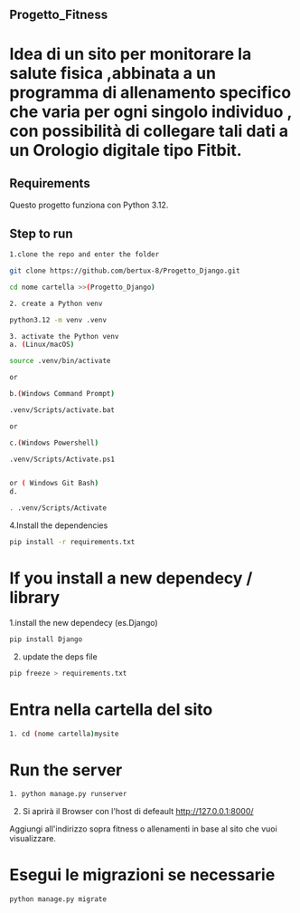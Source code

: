 ## Progetto_Fitness

# Idea di un sito per monitorare la salute fisica ,abbinata a un programma di allenamento specifico che varia per ogni singolo individuo , con possibilità di collegare tali dati a un Orologio digitale tipo Fitbit.

## Requirements

Questo progetto funziona con Python 3.12.

## Step to run
```sh
1.clone the repo and enter the folder

git clone https://github.com/bertux-8/Progetto_Django.git

cd nome cartella >>(Progetto_Django)
```

```sh
2. create a Python venv

python3.12 -m venv .venv
```

```sh
3. activate the Python venv
a. (Linux/macOS)

source .venv/bin/activate

or

b.(Windows Command Prompt)

.venv/Scripts/activate.bat

or

c.(Windows Powershell)

.venv/Scripts/Activate.ps1


or ( Windows Git Bash)
d.

. .venv/Scripts/Activate

```


4.Install the dependencies

```sh
pip install -r requirements.txt
```

# If you install a new dependecy / library
1.install the new dependecy (es.Django)
```sh
pip install Django
```

2.  update the deps file

```sh
pip freeze > requirements.txt

```
# Entra nella cartella del sito
```sh
1. cd (nome cartella)mysite
```
# Run the server
```sh
1. python manage.py runserver
```

2. Si aprirà il Browser con l'host di defeault http://127.0.0.1:8000/

Aggiungi all'indirizzo sopra fitness o allenamenti in base al sito che vuoi visualizzare.

# Esegui le migrazioni se necessarie
```sh
python manage.py migrate
```